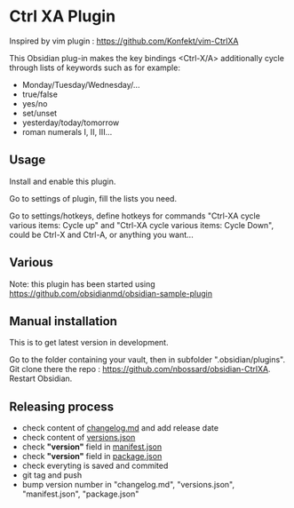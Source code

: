 # Ctrl XA Plugin

Inspired by vim plugin : <https://github.com/Konfekt/vim-CtrlXA>

This Obsidian plug-in makes the key bindings <Ctrl-X/A>
additionally cycle through lists of keywords such as for example:

- Monday/Tuesday/Wednesday/...
- true/false
- yes/no
- set/unset
- yesterday/today/tomorrow
- roman numerals I, II, III...

## Usage

Install and enable this plugin.

Go to settings of plugin, fill the lists you need.

Go to settings/hotkeys, define hotkeys for commands "Ctrl-XA cycle various items: Cycle up" and "Ctrl-XA cycle various items: Cycle Down", could be Ctrl-X and Ctrl-A, or anything you want...

## Various

Note: this plugin has been started using <https://github.com/obsidianmd/obsidian-sample-plugin>

## Manual installation

This is to get latest version in development.

Go to the folder containing your vault, then in subfolder ".obsidian/plugins".
Git clone there the repo : <https://github.com/nbossard/obsidian-CtrlXA>.
Restart Obsidian.

## Releasing process

- check content of [changelog.md](./changelog.md) and add release date
- check content of [versions.json](./versions.json)
- check **"version"** field in [manifest.json](manifest.json)
- check **"version"** field in [package.json](package.json)
- check everyting is saved and commited
- git tag and push
- bump version number in "changelog.md", "versions.json", "manifest.json", "package.json"
